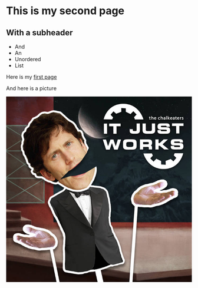 # This is my second page

## With a subheader

- And
- An
- Unordered
- List

Here is my [first page](https://persephonehd.github.io)

And here is a picture

![It just works](it_just_works.jpg)